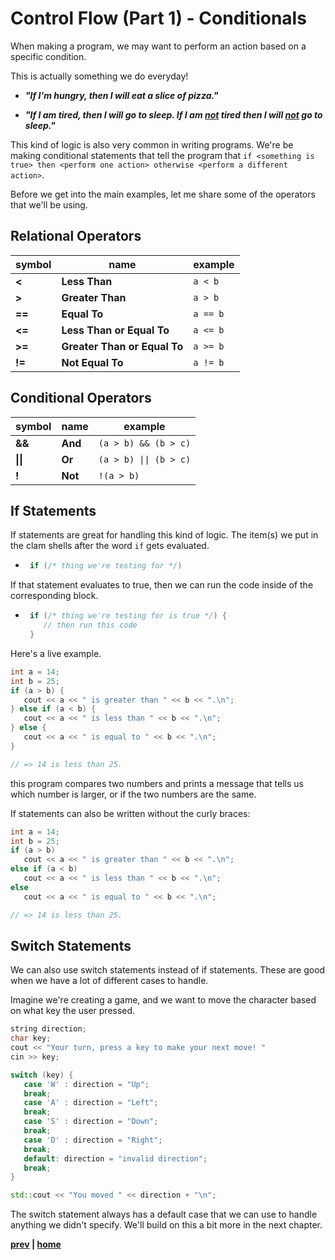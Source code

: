 # Control Flow (Part 1) - Conditionals

When making a program, we may want to perform an action based on a specific condition.

This is actually something we do everyday!

- **_"If I'm hungry, then I will eat a slice of pizza."_**

- **_"If I am tired, then I will go to sleep. If I am <u>not</u> tired then I will <u>not</u> go to sleep."_**

This kind of logic is also very common in writing programs. We're be making conditional statements that tell the program that `if <something is true> then <perform one action> otherwise <perform a different action>`.

 Before we get into the main examples, let me share some of the operators that we'll be using.

## Relational Operators

| symbol | name                         | example  |
| ------ | ---------------------------- | -------- |
| **<**  | **Less Than**                | `a < b`  |
| **>**  | **Greater Than**             | `a > b`  |
| **==** | **Equal To**                 | `a == b` |
| **<=** | **Less Than or Equal To**    | `a <= b` |
| **>=** | **Greater Than or Equal To** | `a >= b` |
| **!=** | **Not Equal To**             | `a != b` |

## Conditional Operators

| symbol   | name    | example                |
| -------- | ------- | ----------             |
| **&&**   | **And** | `(a > b) && (b > c)`   |
| **\|\|** | **Or**  | `(a > b) \|\| (b > c)` |
| **!**    | **Not** | `!(a > b)`             |
<!-- COME BACK HERE -->

## If Statements

If statements are great for handling this kind of logic. The item(s) we put in the clam shells after the word `if` gets evaluated.
- ```c++
   if (/* thing we're testing for */)
  ```
If that statement evaluates to true, then we can run the code inside of the corresponding block.
- ```c++
   if (/* thing we're testing for is true */) {
      // then run this code
   }
  ```

Here's a live example.

```c++
int a = 14;
int b = 25;
if (a > b) {
   cout << a << " is greater than " << b << ".\n";
} else if (a < b) {
   cout << a << " is less than " << b << ".\n";
} else {
   cout << a << " is equal to " << b << ".\n";
}

// => 14 is less than 25.
```

this program compares two numbers and prints a message that tells us which number is larger, or if the two numbers are the same.

If statements can also be written without the curly braces:

```c++
int a = 14;
int b = 25;
if (a > b)
   cout << a << " is greater than " << b << ".\n";
else if (a < b)
   cout << a << " is less than " << b << ".\n";
else
   cout << a << " is equal to " << b << ".\n";

// => 14 is less than 25.
```

## Switch Statements

We can also use switch statements instead of if statements. These are good when we have a lot of different cases to handle.

Imagine we're creating a game, and we want to move the character based on what key the user pressed.

```c++
string direction;
char key;
cout << "Your turn, press a key to make your next move! "
cin >> key;

switch (key) {
   case 'W' : direction = "Up";
   break;
   case 'A' : direction = "Left";
   break;
   case 'S' : direction = "Down";
   break;
   case 'D' : direction = "Right";
   break;
   default: direction = "invalid direction";
   break;
}

std::cout << "You moved " << direction + "\n";
```

The switch statement always has a default case that we can use to handle anything we didn't specify. We'll build on this a bit more in the next chapter.

**[prev](../02_Types) | [home](../README.md) <!-- | [next](../04_Loops) -->**
